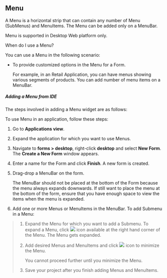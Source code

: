 ﻿

Menu
----

A Menu is a horizontal strip that can contain any number of Menu (SubMenus) and MenuItems. The Menu can be added only on a MenuBar.

Menu is supported in Desktop Web platform only.

When do I use a Menu?

You can use a Menu in the following scenario:

*   To provide customized options in the Menu for a Form.  
      
    For example, in an Retail Application, you can have menus showing various segments of products. You can add number of menu items on a MenuBar.

##### Adding a Menu from IDE

The steps involved in adding a Menu widget are as follows:

To use Menu in an application, follow these steps:

1.  Go to **Applications view**.
2.  Expand the application for which you want to use Menus.
3.  Navigate to **forms > desktop**, right-click **desktop** and select **New Form**. The **Create a New Form** window appears.
4.  Enter a name for the Form and click **Finish**. A new form is created.
5.  Drag-drop a MenuBar on the form.
    
    The MenuBar should not be placed at the bottom of the Form because the menu always expands downwards. If still want to place the menu at the bottom of the form, ensure that you have enough space to view the items when the menu is expanded.
    
6.  Add one or more Menus or MenuItems in the MenuBar. To add Submenu in a Menu:
    

> 1.  Expand the Menu for which you want to add a Submenu. To expand a Menu, click ![](Resources/Images/plusicon.png) icon available at the right hand corner of the Menu. The Menu gets expanded.
> 2.  Add desired Menus and MenuItems and click ![](Resources/Images/minusicon.png) icon to minimize the Menu.
>     
>     You cannot proceed further until you minimize the Menu.
>     
> 3.  Save your project after you finish adding Menus and MenuItems.
